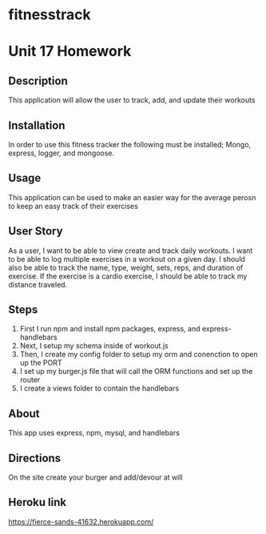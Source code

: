 # fitnesstrack

# Unit 17 Homework

## Description 
This application will allow the user to track, add, and update their workouts

## Installation
In order to use this fitness tracker the following must be installed; Mongo, express, logger, and mongoose.  

## Usage 
This application can be used to make an easier way for the average perosn to keep an easy track of their exercises

## User Story 
 As a user, I want to be able to view create and track daily workouts.
  I want to be able to log multiple exercises in a workout on a given day. 
  I should also be able to track the name, type, weight, sets, reps, and duration of exercise.
  If the exercise is a cardio exercise, I should be able to track my distance traveled.



## Steps
1. First I run npm and install npm packages, express, and express-handlebars 
2. Next, I setup my schema inside of workout.js 
3. Then, I create my config folder to setup my orm and conenction to open up the PORT
4. I set up my burger.js file that will call the ORM functions and set up the router 
5. I create a views folder to contain the handlebars  


## About
This app uses express, npm, mysql, and handlebars 

## Directions

On the site create your burger and add/devour at will

## Heroku link
https://fierce-sands-41632.herokuapp.com/ 
